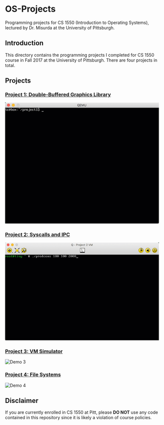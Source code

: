 # OS-Projects
Programming projects for CS 1550 (Introduction to Operating Systems), lectured by Dr. Misurda at the University of Pittsburgh.

## Introduction
This directory contains the programming projects I completed for CS 1550 course in Fall 2017 at the University of Pittsburgh. There are four projects in total.

## Projects
### [Project 1: Double-Buffered Graphics Library](project1)
![Demo 1](project1/demo.gif)
### [Project 2: Syscalls and IPC](project2)
![Demo 2](project2/demo.gif)
### [Project 3: VM Simulator](project3)
![Demo 3](project3/demo.gif)
### [Project 4: File Systems](project4)
![Demo 4](project4/demo.gif)

## Disclaimer
If you are currently enrolled in CS 1550 at Pitt, please **DO NOT** use any code contained in this repository since it is likely a violation of course policies.
